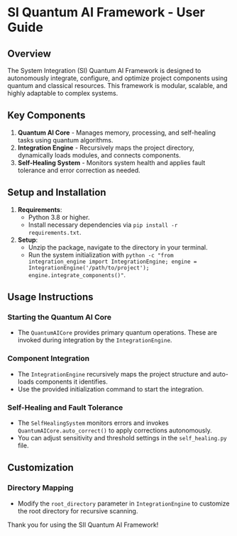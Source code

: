 # SI Quantum AI Framework - User Guide

## Overview
The System Integration (SI) Quantum AI Framework is designed to autonomously integrate, configure, and optimize project components using quantum and classical resources. This framework is modular, scalable, and highly adaptable to complex systems.

## Key Components
1. **Quantum AI Core** - Manages memory, processing, and self-healing tasks using quantum algorithms.
2. **Integration Engine** - Recursively maps the project directory, dynamically loads modules, and connects components.
3. **Self-Healing System** - Monitors system health and applies fault tolerance and error correction as needed.

## Setup and Installation
1. **Requirements**:
    - Python 3.8 or higher.
    - Install necessary dependencies via `pip install -r requirements.txt`.
2. **Setup**:
    - Unzip the package, navigate to the directory in your terminal.
    - Run the system initialization with `python -c "from integration_engine import IntegrationEngine; engine = IntegrationEngine('/path/to/project'); engine.integrate_components()"`.

## Usage Instructions
### Starting the Quantum AI Core
- The `QuantumAICore` provides primary quantum operations. These are invoked during integration by the `IntegrationEngine`.

### Component Integration
- The `IntegrationEngine` recursively maps the project structure and auto-loads components it identifies.
- Use the provided initialization command to start the integration.

### Self-Healing and Fault Tolerance
- The `SelfHealingSystem` monitors errors and invokes `QuantumAICore.auto_correct()` to apply corrections autonomously.
- You can adjust sensitivity and threshold settings in the `self_healing.py` file.

## Customization
### Directory Mapping
- Modify the `root_directory` parameter in `IntegrationEngine` to customize the root directory for recursive scanning.

Thank you for using the SII Quantum AI Framework!
